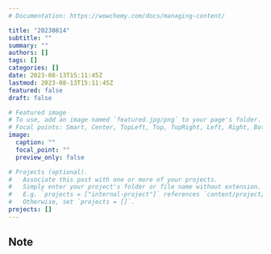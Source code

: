 ```yaml
---
# Documentation: https://wowchemy.com/docs/managing-content/

title: "20230814"
subtitle: ""
summary: ""
authors: []
tags: []
categories: []
date: 2023-08-13T15:11:45Z
lastmod: 2023-08-13T15:11:45Z
featured: false
draft: false

# Featured image
# To use, add an image named `featured.jpg/png` to your page's folder.
# Focal points: Smart, Center, TopLeft, Top, TopRight, Left, Right, BottomLeft, Bottom, BottomRight.
image:
  caption: ""
  focal_point: ""
  preview_only: false

# Projects (optional).
#   Associate this post with one or more of your projects.
#   Simply enter your project's folder or file name without extension.
#   E.g. `projects = ["internal-project"]` references `content/project/deep-learning/index.md`.
#   Otherwise, set `projects = []`.
projects: []
---
```


## Note

